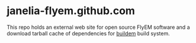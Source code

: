 janelia-flyem.github.com
========================

This repo holds an external web site for open source FlyEM software and a download tarball cache 
of dependencies for [buildem](https://github.com/janelia-flyem/buildem) build system.
